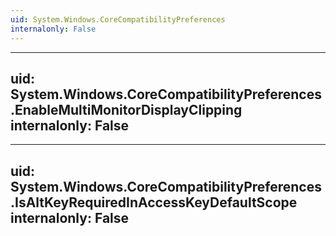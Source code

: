 ```yaml
---
uid: System.Windows.CoreCompatibilityPreferences
internalonly: False
---
```


---
uid: System.Windows.CoreCompatibilityPreferences.EnableMultiMonitorDisplayClipping
internalonly: False
---

---
uid: System.Windows.CoreCompatibilityPreferences.IsAltKeyRequiredInAccessKeyDefaultScope
internalonly: False
---
